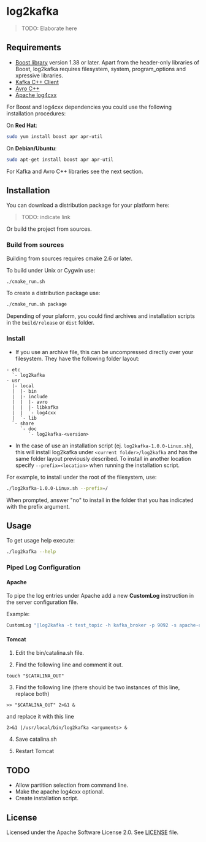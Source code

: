 log2kafka
=========

> TODO: Elaborate here

Requirements
------------

* [Boost library](http://www.boost.org) version 1.38 or later. Apart from the header-only libraries of Boost, log2kafka requires filesystem, system, program_options and xpressive libraries.
* [Kafka C++ Client](https://github.com/adobe-research/libkafka)
* [Avro C++](http://avro.apache.org/docs/current/api/cpp/html/index.html)
* [Apache log4cxx](http://logging.apache.org/log4cxx/)

For Boost and log4cxx dependencies you could use the following installation procedures:

On **Red Hat**:

```bash
sudo yum install boost apr apr-util
```

On **Debian/Ubuntu**:

```bash
sudo apt-get install boost apr apr-util
```

For Kafka and Avro C++ libraries see the next section.


Installation
------------

You can download a distribution package for your platform here:

> TODO: indicate link

Or build the project from sources.

### Build from sources

Building from sources requires cmake 2.6 or later. 

To build under Unix or Cygwin use:

```bash
./cmake_run.sh
```

To create a distribution package use:

```bash
./cmake_run.sh package
```

Depending of your plaform, you could find archives and installation scripts in the `build/release` or `dist` folder.

### Install

* If you use an archive file, this can be uncompressed directly over your filesystem. They have the following folder layout:

```
- etc
  `- log2kafka
- usr
  |- local
  |  |- bin
  |  |- include
  |  |  |- avro
  |  |  |- libkafka
  |  |  `- log4cxx
  |  `- lib
  `- share
     `- doc
        `- log2kafka-<version>
```   
        
* In the case of use an installation script (ej. `log2kafka-1.0.0-Linux.sh`), this will install log2kafka under `<current folder>/log2kafka` and has the same folder layout previously described. To install in another location specify `--prefix=<location>` when running the installation script.

For example, to install under the root of the filesystem, use:

```bash
./log2kafka-1.0.0-Linux.sh --prefix=/
```

When prompted, answer "no" to install in the folder that you has indicated with the prefix argument.

Usage
-----

To get usage help execute:

```bash
./log2kafka --help
```

### Piped Log Configuration

#### Apache

To pipe the log entries under Apache add a new **CustomLog** instruction in the server configuration file. 

Example:

```apache
CustomLog "|log2kafka -t test_topic -h kafka_broker -p 9092 -s apache-combined -l /etc/log2kafka/log4cxx.properties" combined
```

#### Tomcat

1. Edit the bin/catalina.sh file.

2. Find the following line and comment it out.

```
touch "$CATALINA_OUT"
```

3. Find the following line (there should be two instances of this line, replace both)

```
>> "$CATALINA_OUT" 2>&1 &
```

and replace it with this line

```
2>&1 |/usr/local/bin/log2kafka <arguments> &
```

4. Save catalina.sh

5. Restart Tomcat

TODO
----

* Allow partition selection from command line.
* Make the apache log4cxx optional.
* Create installation script.

License
-------

Licensed under the Apache Software License 2.0. See [LICENSE](LICENSE) file.
